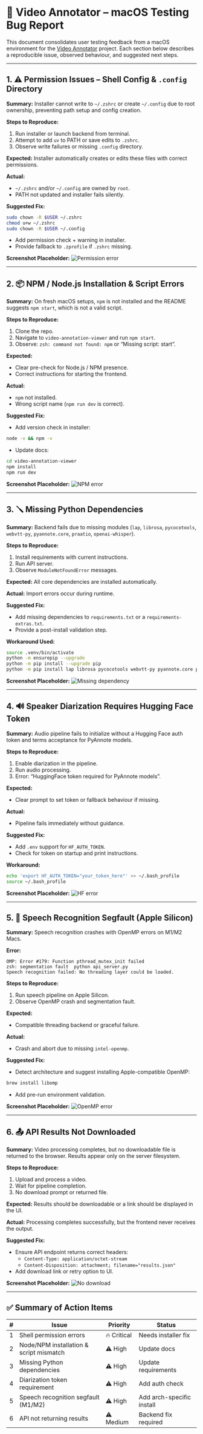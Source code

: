# 🐛 Video Annotator – macOS Testing Bug Report

This document consolidates user testing feedback from a macOS environment for the [Video Annotator](https://github.com/InfantLab/VideoAnnotator) project.
Each section below describes a reproducible issue, observed behaviour, and suggested next steps.

---

## 1. ⚠️ Permission Issues – Shell Config & `.config` Directory

**Summary:**
Installer cannot write to `~/.zshrc` or create `~/.config` due to root ownership, preventing path setup and config creation.

**Steps to Reproduce:**

1. Run installer or launch backend from terminal.
2. Attempt to add `uv` to PATH or save edits to `.zshrc`.
3. Observe write failures or missing `.config` directory.

**Expected:**
Installer automatically creates or edits these files with correct permissions.

**Actual:**

- `~/.zshrc` and/or `~/.config` are owned by `root`.
- PATH not updated and installer fails silently.

**Suggested Fix:**

```bash
sudo chown -R $USER ~/.zshrc
chmod u+w ~/.zshrc
sudo chown -R $USER ~/.config
```

- Add permission check + warning in installer.
- Provide fallback to `.zprofile` if `.zshrc` missing.

**Screenshot Placeholder:**
![Permission error](add-screenshot-here)

---

## 2. 📦 NPM / Node.js Installation & Script Errors

**Summary:**
On fresh macOS setups, `npm` is not installed and the README suggests `npm start`, which is not a valid script.

**Steps to Reproduce:**

1. Clone the repo.
2. Navigate to `video-annotation-viewer` and run `npm start`.
3. Observe: `zsh: command not found: npm` or “Missing script: start”.

**Expected:**

- Clear pre-check for Node.js / NPM presence.
- Correct instructions for starting the frontend.

**Actual:**

- `npm` not installed.
- Wrong script name (`npm run dev` is correct).

**Suggested Fix:**

- Add version check in installer:

```bash
node -v && npm -v
```

- Update docs:

```bash
cd video-annotation-viewer
npm install
npm run dev
```

**Screenshot Placeholder:**
![NPM error](add-screenshot-here)

---

## 3. 🪛 Missing Python Dependencies

**Summary:**
Backend fails due to missing modules (`lap`, `librosa`, `pycocotools`, `webvtt-py`, `pyannote.core`, `praatio`, `openai-whisper`).

**Steps to Reproduce:**

1. Install requirements with current instructions.
2. Run API server.
3. Observe `ModuleNotFoundError` messages.

**Expected:**
All core dependencies are installed automatically.

**Actual:**
Import errors occur during runtime.

**Suggested Fix:**

- Add missing dependencies to `requirements.txt` or a `requirements-extras.txt`.
- Provide a post-install validation step.

**Workaround Used:**

```bash
source .venv/bin/activate
python -m ensurepip --upgrade
python -m pip install --upgrade pip
python -m pip install lap librosa pycocotools webvtt-py pyannote.core praatio openai-whisper
```

**Screenshot Placeholder:**
![Missing dependency](add-screenshot-here)

---

## 4. 🔊 Speaker Diarization Requires Hugging Face Token

**Summary:**
Audio pipeline fails to initialize without a Hugging Face auth token and terms acceptance for PyAnnote models.

**Steps to Reproduce:**

1. Enable diarization in the pipeline.
2. Run audio processing.
3. Error: “HuggingFace token required for PyAnnote models”.

**Expected:**

- Clear prompt to set token or fallback behaviour if missing.

**Actual:**

- Pipeline fails immediately without guidance.

**Suggested Fix:**

- Add `.env` support for `HF_AUTH_TOKEN`.
- Check for token on startup and print instructions.

**Workaround:**

```bash
echo 'export HF_AUTH_TOKEN="your_token_here"' >> ~/.bash_profile
source ~/.bash_profile
```

**Screenshot Placeholder:**
![HF error](add-screenshot-here)

---

## 5. 🧠 Speech Recognition Segfault (Apple Silicon)

**Summary:**
Speech recognition crashes with OpenMP errors on M1/M2 Macs.

**Error:**

```
OMP: Error #179: Function pthread_mutex_init failed
zsh: segmentation fault  python api_server.py
Speech recognition failed: No threading layer could be loaded.
```

**Steps to Reproduce:**

1. Run speech pipeline on Apple Silicon.
2. Observe OpenMP crash and segmentation fault.

**Expected:**

- Compatible threading backend or graceful failure.

**Actual:**

- Crash and abort due to missing `intel-openmp`.

**Suggested Fix:**

- Detect architecture and suggest installing Apple-compatible OpenMP:

```bash
brew install libomp
```

- Add pre-run environment validation.

**Screenshot Placeholder:**
![OpenMP error](add-screenshot-here)

---

## 6. 📤 API Results Not Downloaded

**Summary:**
Video processing completes, but no downloadable file is returned to the browser. Results appear only on the server filesystem.

**Steps to Reproduce:**

1. Upload and process a video.
2. Wait for pipeline completion.
3. No download prompt or returned file.

**Expected:**
Results should be downloadable or a link should be displayed in the UI.

**Actual:**
Processing completes successfully, but the frontend never receives the output.

**Suggested Fix:**

- Ensure API endpoint returns correct headers:
  - `Content-Type: application/octet-stream`
  - `Content-Disposition: attachment; filename="results.json"`
- Add download link or retry option to UI.

**Screenshot Placeholder:**
![No download](add-screenshot-here)

---

## ✅ Summary of Action Items

| #   | Issue                                   | Priority    | Status                    |
| --- | --------------------------------------- | ----------- | ------------------------- |
| 1   | Shell permission errors                 | 🔥 Critical | Needs installer fix       |
| 2   | Node/NPM installation & script mismatch | ⚠️ High     | Update docs               |
| 3   | Missing Python dependencies             | ⚠️ High     | Update requirements       |
| 4   | Diarization token requirement           | ⚠️ High     | Add auth check            |
| 5   | Speech recognition segfault (M1/M2)     | ⚠️ High     | Add arch-specific install |
| 6   | API not returning results               | ⚠️ Medium   | Backend fix required      |
